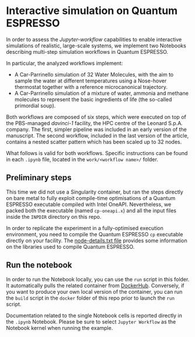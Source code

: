# Interactive simulation on Quantum ESPRESSO

In order to assess the *Jupyter-workflow* capabilities to enable interactive simulations of realistic, large-scale systems, we implement two Notebooks describing multi-step simulation workflows in Quantum ESPRESSO.

In particular, the analyzed workflows implement:

* A Car-Parrinello simulation of 32 Water Molecules, with the aim to sample the water at different temperatures using a Nose-hover thermostat together with a reference microcanonical trajectory.
* A Car-Parrinello simulation of a mixture of water, ammonia and methane molecules to represent the basic ingredients of life (the so-called primordial soup).

Both workflows are composed of six steps, which were executed on top of the PBS-managed *davinci-1* facility, the HPC centre of the Leonard S.p.A. company. The first, simpler pipeline was included in an early version of the manuscript. The second workflow, included in the last version of the article, contains a nested scatter pattern which has been scaled up to 32 nodes.

What follows is valid for both workflows. Specific instructions can be found in each `.ipynb` file, located in the `work/<workflow name>/` folder.

## Preliminary steps

This time we did not use a Singularity container, but ran the steps directly on bare metal to fully exploit compile-time optimisations of a Quantum ESPRESSO executable compiled with Intel OneAPI. Nevertheless, we packed both the executable (named `cp-oneapi.x`) and all the input files inside the `INPDIR` directory on this repo.

In order to replicate the experiment in a fully-optimised execution environment, you need to compile the Quantum ESPRESSO `cp` executable directly on your facility. The [node-details.txt file](https://raw.githubusercontent.com/alpha-unito/jupyter-workflow/master/examples/quantum-espresso/node-details.txt) provides some information on the libraries used to compile Quantum ESPRESSO.

## Run the notebook

In order to run the Notebook locally, you can use the `run` script in this folder. It automatically pulls the related container from [DockerHub](https://hub.docker.com/r/alphaunito/quantum-espresso-notebook). Conversely, if you want to produce your own local version of the container, you can run the `build` script in the `docker` folder of this repo prior to launch the `run` script.

Documentation related to the single Notebook cells is reported directly in the `.ipynb` Notebook. Please be sure to select `Jupyter Workflow` as the Notebook kernel when running the example.
